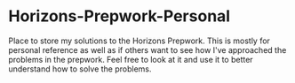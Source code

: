 # Horizons-Prepwork-Personal
Place to store my solutions to the Horizons Prepwork. This is mostly for personal reference as well as if others want to see how I've approached the problems in the prepwork. Feel free to look at it and use it to better understand how to solve the problems.
